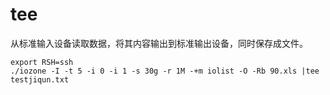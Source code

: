 # tee

从标准输入设备读取数据，将其内容输出到标准输出设备，同时保存成文件。

```shell
export RSH=ssh
./iozone -I -t 5 -i 0 -i 1 -s 30g -r 1M -+m iolist -O -Rb 90.xls |tee testjiqun.txt
```

